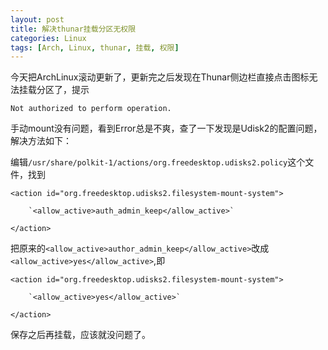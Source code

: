 ```yaml
---
layout: post
title: 解决thunar挂载分区无权限
categories: Linux
tags: [Arch, Linux, thunar, 挂载, 权限]
---
```


今天把ArchLinux滚动更新了，更新完之后发现在Thunar侧边栏直接点击图标无法挂载分区了，提示

    Not authorized to perform operation.

手动mount没有问题，看到Error总是不爽，查了一下发现是Udisk2的配置问题，解决方法如下：


编辑`/usr/share/polkit-1/actions/org.freedesktop.udisks2.policy`这个文件，找到



    <action id="org.freedesktop.udisks2.filesystem-mount-system">
    
        `<allow_active>auth_admin_keep</allow_active>`
        
    </action>
    
把原来的`<allow_active>author_admin_keep</allow_active>`改成`<allow_active>yes</allow_active>`,即

    <action id="org.freedesktop.udisks2.filesystem-mount-system">
    
        `<allow_active>yes</allow_active>`
    
    </action>



保存之后再挂载，应该就没问题了。
